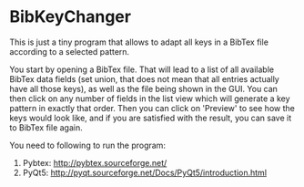 BibKeyChanger
=============
This is just a tiny program that allows to adapt all keys in a BibTex file according to a selected pattern.

You start by opening a BibTex file. That will lead to a list of all available BibTex data fields (set union, that does
not mean that all entries actually have all those keys), as well as the file being shown in the GUI. You can then click
on any number of fields in the list view which will generate a key pattern in exactly that order. Then you can click
on 'Preview' to see how the keys would look like, and if you are satisfied with the result, you can save it to BibTex
file again.

You need to following to run the program:

1. Pybtex: http://pybtex.sourceforge.net/
2. PyQt5: http://pyqt.sourceforge.net/Docs/PyQt5/introduction.html